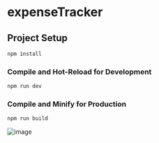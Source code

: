 # expenseTracker

## Project Setup

```sh
npm install
```

### Compile and Hot-Reload for Development

```sh
npm run dev
```

### Compile and Minify for Production

```sh
npm run build
```
![image](https://github.com/user-attachments/assets/ac859a78-6fd0-46b6-bd49-14fc3d968f29)
